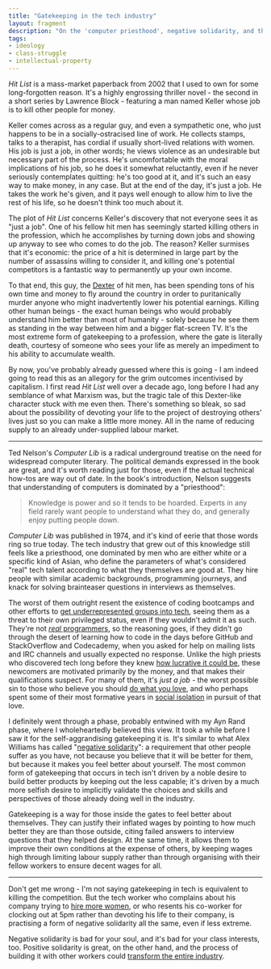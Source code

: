 ```yaml
---
title: "Gatekeeping in the tech industry"
layout: fragment
description: "On the 'computer priesthood', negative solidarity, and the story of a hit man who kills other hit men so he can make more money."
tags:
- ideology
- class-struggle
- intellectual-property
---
```


_Hit List_ is a mass-market paperback from 2002 that I used to own for some long-forgotten reason. It's a highly engrossing thriller novel - the second in a short series by Lawrence Block - featuring a man named Keller whose job is to kill other people for money.

Keller comes across as a regular guy, and even a sympathetic one, who just happens to be in a socially-ostracised line of work. He collects stamps, talks to a therapist, has cordial if usually short-lived relations with women. His job is just a job, in other words; he views violence as an undesirable but necessary part of the process. He's uncomfortable with the moral implications of his job, so he does it somewhat reluctantly, even if he never seriously contemplates quitting: he's too good at it, and it's such an easy way to make money, in any case. But at the end of the day, it's just a job. He takes the work he's given, and it pays well enough to allow him to live the rest of his life, so he doesn't think too much about it.

The plot of _Hit List_ concerns Keller's discovery that not everyone sees it as "just a job". One of his fellow hit men has seemingly started killing others in the profession, which he accomplishes by turning down jobs and showing up anyway to see who comes to do the job. The reason? Keller surmises that it's economic: the price of a hit is determined in large part by the number of assassins willing to consider it, and killing one's potential competitors is a fantastic way to permanently up your own income.

To that end, this guy, the [Dexter](https://en.wikipedia.org/wiki/Dexter_Morgan) of hit men, has been spending tons of his own time and money to fly around the country in order to puritanically murder anyone who might inadvertently lower his potential earnings. Killing other human beings - the exact human beings who would probably understand him better than most of humanity - solely because he see them as standing in the way between him and a bigger flat-screen TV. It's the most extreme form of gatekeeping to a profession, where the gate is literally death, courtesy of someone who sees your life as merely an impediment to his ability to accumulate wealth.

By now, you've probably already guessed where this is going - I am indeed going to read this as an allegory for the grim outcomes incentivised by capitalism. I first read _Hit List_ well over a decade ago, long before I had any semblance of what Marxism was, but the tragic tale of this Dexter-like character stuck with me even then. There's something so bleak, so sad about the possibility of devoting your life to the project of destroying others' lives just so you can make a little more money. All in the name of reducing supply to an already under-supplied labour market.

***

Ted Nelson's _Computer Lib_ is a radical underground treatise on the need for widespread computer literary. The political demands expressed in the book are great, and it's worth reading just for those, even if the actual technical how-tos are way out of date. In the book's introduction, Nelson suggests that understanding of computers is dominated by a "priesthood":

> Knowledge is power and so it tends to be hoarded. Experts in any field rarely want people to understand what they do, and generally enjoy putting people down.

_Computer Lib_ was published in 1974, and it's kind of eerie that those words ring so true today. The tech industry that grew out of this knowledge still feels like a priesthood, one dominated by men who are either white or a specific kind of Asian, who define the parameters of what's considered "real" tech talent according to what they themselves are good at. They hire people with similar academic backgrounds, programming journeys, and knack for solving brainteaser questions in interviews as themselves.

The worst of them outright resent the existence of coding bootcamps and other efforts to [get underrepresented groups into tech](https://notesfrombelow.org/article/diversity-scarcity-and-labour-in-tech), seeing them as a threat to their own privileged status, even if they wouldn't admit it as such. They're not [_real_ programmers](https://xkcd.com/378/), so the reasoning goes, if they didn't go through the desert of learning how to code in the days before GitHub and StackOverflow and Codecademy, when you asked for help on mailing lists and IRC channels and usually expected no response. Unlike the high priests who discovered tech long before they knew [how lucrative it could be](https://xkcd.com/519/), these newcomers are motivated primarily by the money, and that makes their qualifications suspect. For many of them, it's _just a job_ - the worst possible sin to those who believe you should [do what you love](https://www.jacobinmag.com/2014/01/in-the-name-of-love/), and who perhaps spent some of their most formative years in [social isolation](/posts/fragments-8) in pursuit of that love.

I definitely went through a phase, probably entwined with my Ayn Rand phase, where I wholeheartedly believed this view. It took a while before I saw it for the self-aggrandising gatekeeping it is. It's similar to what Alex Williams has called "[negative solidarity](http://splinteringboneashes.blogspot.com/2010/01/negative-solidarity-and-post-fordist.html)": a requirement that other people suffer as you have, not because you believe that it will be better for them, but because it makes you feel better about yourself. The most common form of gatekeeping that occurs in tech isn't driven by a noble desire to build better products by keeping out the less capable; it's driven by a much more selfish desire to implicitly validate the choices and skills and perspectives of those already doing well in the industry. 

Gatekeeping is a way for those inside the gates to feel better about themselves. They can justify their inflated wages by pointing to how much better they are than those outside, citing failed answers to interview questions that they helped design. At the same time, it allows them to improve their own conditions at the expense of others, by keeping wages high through limiting labour supply rather than through organising with their fellow workers to ensure decent wages for all.

***

Don't get me wrong - I'm not saying gatekeeping in tech is equivalent to killing the competition. But the tech worker who complains about his company trying to [hire more women](https://en.wikipedia.org/wiki/Google%27s_Ideological_Echo_Chamber), or who resents his co-worker for clocking out at 5pm rather than devoting his life to their company, is practising a form of negative solidarity all the same, even if less extreme.

Negative solidarity is bad for your soul, and it's bad for your class interests, too. Positive solidarity is great, on the other hand, and the process of building it with other workers could [transform the entire industry](https://www.jacobinmag.com/2018/11/tech-worker-organizing-google-union-walkout).
